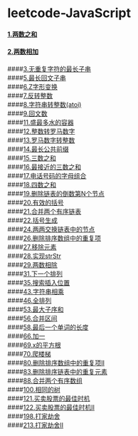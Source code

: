 # leetcode-JavaScript
#### [1.两数之和](./leetcode/1.两数之和.js)</br>
#### [2.两数相加](./leetcode/2.两数相加.js)</br>
####[3.无重复字符的最长子串](./leetcode/3.无重复字符的最长子串.js)</br>
####[5.最长回文子串](./leetcode/5.最长回文子串.js)</br>
####[6.Z字形变换](./leetcode/6.Z字形变换.js)</br>
####[7.反转整数](./leetcode/7.反转整数.js)</br>
####[8.字符串转整数(atoi)](./leetcode/8.字符串转整数(atoi).js)</br>
####[9.回文数](./leetcode/9.回文数.js)</br>
####[11.盛最多水的容器](./leetcode/11.盛最多水的容器.js)</br>
####[12.整数转罗马数字](./leetcode/12.整数转罗马数字.js)</br>
####[13.罗马数字转整数](./leetcode/13.罗马数字转整数.js)</br>
####[14.最长公共前缀](./leetcode/14.最长公共前缀.js)</br>
####[15.三数之和](./leetcode/15.三数之和.js)</br>
####[16.最接近的三数之和](./leetcode/16.最接近的三数之和.js)</br>
####[17.电话号码的字母组合](./leetcode/17.电话号码的字母组合.js)</br>
####[18.四数之和](./leetcode/18.四数之和.js)</br>
####[19.删除链表的倒数第N个节点](./leetcode/19.删除链表的倒数第N个节点.js)</br>
####[20.有效的括号](./leetcode/20.有效的括号.js)</br>
####[21.合并两个有序链表](./leetcode/21.合并两个有序链表.js)</br>
####[22.括号生成](./leetcode/22.括号生成.js)</br>
####[24.两两交换链表中的节点](./leetcode/24.两两交换链表中的节点.js)</br>
####[26.删除排序数组中的重复项](./leetcode/26.删除排序数组中的重复项.js)</br>
####[27.移除元素](./leetcode/27.移除元素.js)</br>
####[28.实现strStr](./leetcode/28.实现strStr.js)</br>
####[29.两数相除](./leetcode/29.两数相除.js)</br>
####[31.下一个排列](./leetcode/31.下一个排列.js)</br>
####[35.搜索插入位置](./leetcode/35.搜索插入位置.js)</br>
####[43.字符串相乘](./leetcode/43.字符串相乘.js)</br>
####[46.全排列](./leetcode/46.全排列.js)</br>
####[53.最大子序和](./leetcode/53.最大子序和.js)</br>
####[56.合并区间](./leetcode/56.合并区间.js)</br>
####[58.最后一个单词的长度](./leetcode/58.最后一个单词的长度.js)</br>
####[66.加一](./leetcode/66.加一.js)</br>
####[69.x的平方根](./leetcode/69.x的平方根.js)</br>
####[70.爬楼梯](./leetcode/70.爬楼梯.js)</br>
####[80.删除排序数组中的重复项II](./leetcode/80.删除排序数组中的重复项II.js)</br>
####[83.删除排序链表中的重复元素](./leetcode/83.删除排序链表中的重复元素.js)</br>
####[88.合并两个有序数组](./leetcode/88.合并两个有序数组.js)</br>
####[100.相同的树](./leetcode/100.相同的树.js)</br>
####[121.买卖股票的最佳时机](./leetcode/121.买卖股票的最佳时机.js)</br>
####[122.买卖股票的最佳时机II](./leetcode/122.买卖股票的最佳时机II.js)</br>
####[198.打家劫舍](./leetcode/198.打家劫舍.js)</br>
####[213.打家劫舍II](./leetcode/213.打家劫舍II.js)</br>

